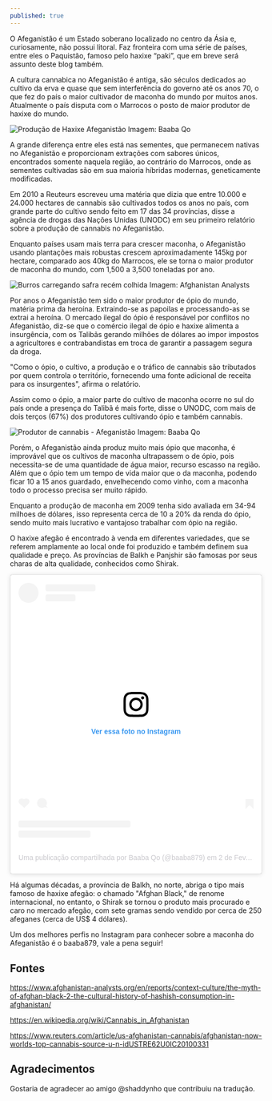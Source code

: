 ```yaml
---
published: true
---
```

O Afeganistão é um Estado soberano localizado no centro da Ásia e, curiosamente, não possui litoral. Faz fronteira com uma série de países, entre eles o Paquistão, famoso pelo haxixe “paki”, que em breve será assunto deste blog também.

A cultura cannabica no Afeganistão é antiga, são séculos dedicados ao cultivo da erva e quase que sem interferência do governo até os anos 70, o que fez do país o maior cultivador de maconha do mundo por muitos anos. Atualmente o país disputa com o Marrocos o posto de maior produtor de haxixe do mundo.

<img src="https://i.imgur.com/I8lKyIF.jpg" alt="Produção de Haxixe Afeganistão">
Imagem: Baaba Qo

A grande diferença entre eles está nas sementes, que permanecem nativas no Afeganistão e proporcionam extrações com sabores únicos, encontrados somente naquela região, ao contrário do Marrocos, onde as sementes cultivadas são em sua maioria híbridas modernas, geneticamente modificadas.

Em 2010 a Reuteurs escreveu uma matéria que dizia que entre 10.000 e 24.000 hectares de cannabis são cultivados todos os anos no país, com grande parte do cultivo sendo feito em 17 das 34 províncias, disse a agência de drogas das Nações Unidas (UNODC) em seu primeiro relatório sobre a produção de cannabis no Afeganistão.

Enquanto países usam mais terra para crescer maconha, o Afeganistão usando plantações mais robustas crescem aproximadamente 145kg por hectare, comparado aos 40kg do Marrocos, ele se torna o maior produtor de maconha do mundo, com 1,500 a 3,500 toneladas por ano.

<img src="https://i.imgur.com/ipQXxAa.jpg" alt="Burros carregando safra recém colhida">
Imagem: Afghanistan Analysts

Por anos o Afeganistão tem sido o maior produtor de ópio do mundo, matéria prima da heroína. Extraindo-se as papoilas e processando-as se extrai a heroína. O mercado ilegal do ópio é responsável por conflitos no Afeganistão, diz-se que o comércio ilegal de ópio e haxixe alimenta a insurgência, com os Talibãs gerando milhões de dólares ao impor impostos a agricultores e contrabandistas em troca de garantir a passagem segura da droga.

"Como o ópio, o cultivo, a produção e o tráfico de cannabis são tributados por quem controla o território, fornecendo uma fonte adicional de receita para os insurgentes", afirma o relatório.

Assim como o ópio, a maior parte do cultivo de maconha ocorre no sul do país onde a presença do Talibã é mais forte, disse o UNODC, com mais de dois terços (67%) dos produtores cultivando ópio e também cannabis.

<img src="https://i.imgur.com/ipQXxAa.jpg" alt="Produtor de cannabis - Afeganistão">
Imagem: Baaba Qo

Porém, o Afeganistão ainda produz muito mais ópio que maconha, é improvável que os cultivos de maconha ultrapassem o de ópio, pois necessita-se de uma quantidade de água maior, recurso escasso na região. Além que o ópio tem um tempo de vida maior que o da maconha, podendo ficar 10 a 15 anos guardado, envelhecendo como vinho, com a maconha todo o processo precisa ser muito rápido.

Enquanto a produção de maconha em 2009 tenha sido avaliada em 34-94 milhoes de dólares, isso representa cerca de 10 a 20% da renda do ópio, sendo muito mais lucrativo e vantajoso trabalhar com ópio na região.

O haxixe afegão é encontrado à venda em diferentes variedades, que se referem amplamente ao local onde foi produzido e também definem sua qualidade e preço. As províncias de Balkh e Panjshir são famosas por seus charas de alta qualidade, conhecidos como Shirak. 

<blockquote class="instagram-media" data-instgrm-permalink="https://www.instagram.com/p/B8GHS4aBtyT/?utm_source=ig_embed&amp;utm_campaign=loading" data-instgrm-version="12" style=" background:#FFF; border:0; border-radius:3px; box-shadow:0 0 1px 0 rgba(0,0,0,0.5),0 1px 10px 0 rgba(0,0,0,0.15); margin: 1px; max-width:540px; min-width:326px; padding:0; width:99.375%; width:-webkit-calc(100% - 2px); width:calc(100% - 2px);"><div style="padding:16px;"> <a href="https://www.instagram.com/p/B8GHS4aBtyT/?utm_source=ig_embed&amp;utm_campaign=loading" style=" background:#FFFFFF; line-height:0; padding:0 0; text-align:center; text-decoration:none; width:100%;" target="_blank"> <div style=" display: flex; flex-direction: row; align-items: center;"> <div style="background-color: #F4F4F4; border-radius: 50%; flex-grow: 0; height: 40px; margin-right: 14px; width: 40px;"></div> <div style="display: flex; flex-direction: column; flex-grow: 1; justify-content: center;"> <div style=" background-color: #F4F4F4; border-radius: 4px; flex-grow: 0; height: 14px; margin-bottom: 6px; width: 100px;"></div> <div style=" background-color: #F4F4F4; border-radius: 4px; flex-grow: 0; height: 14px; width: 60px;"></div></div></div><div style="padding: 19% 0;"></div> <div style="display:block; height:50px; margin:0 auto 12px; width:50px;"><svg width="50px" height="50px" viewBox="0 0 60 60" version="1.1" xmlns="https://www.w3.org/2000/svg" xmlns:xlink="https://www.w3.org/1999/xlink"><g stroke="none" stroke-width="1" fill="none" fill-rule="evenodd"><g transform="translate(-511.000000, -20.000000)" fill="#000000"><g><path d="M556.869,30.41 C554.814,30.41 553.148,32.076 553.148,34.131 C553.148,36.186 554.814,37.852 556.869,37.852 C558.924,37.852 560.59,36.186 560.59,34.131 C560.59,32.076 558.924,30.41 556.869,30.41 M541,60.657 C535.114,60.657 530.342,55.887 530.342,50 C530.342,44.114 535.114,39.342 541,39.342 C546.887,39.342 551.658,44.114 551.658,50 C551.658,55.887 546.887,60.657 541,60.657 M541,33.886 C532.1,33.886 524.886,41.1 524.886,50 C524.886,58.899 532.1,66.113 541,66.113 C549.9,66.113 557.115,58.899 557.115,50 C557.115,41.1 549.9,33.886 541,33.886 M565.378,62.101 C565.244,65.022 564.756,66.606 564.346,67.663 C563.803,69.06 563.154,70.057 562.106,71.106 C561.058,72.155 560.06,72.803 558.662,73.347 C557.607,73.757 556.021,74.244 553.102,74.378 C549.944,74.521 548.997,74.552 541,74.552 C533.003,74.552 532.056,74.521 528.898,74.378 C525.979,74.244 524.393,73.757 523.338,73.347 C521.94,72.803 520.942,72.155 519.894,71.106 C518.846,70.057 518.197,69.06 517.654,67.663 C517.244,66.606 516.755,65.022 516.623,62.101 C516.479,58.943 516.448,57.996 516.448,50 C516.448,42.003 516.479,41.056 516.623,37.899 C516.755,34.978 517.244,33.391 517.654,32.338 C518.197,30.938 518.846,29.942 519.894,28.894 C520.942,27.846 521.94,27.196 523.338,26.654 C524.393,26.244 525.979,25.756 528.898,25.623 C532.057,25.479 533.004,25.448 541,25.448 C548.997,25.448 549.943,25.479 553.102,25.623 C556.021,25.756 557.607,26.244 558.662,26.654 C560.06,27.196 561.058,27.846 562.106,28.894 C563.154,29.942 563.803,30.938 564.346,32.338 C564.756,33.391 565.244,34.978 565.378,37.899 C565.522,41.056 565.552,42.003 565.552,50 C565.552,57.996 565.522,58.943 565.378,62.101 M570.82,37.631 C570.674,34.438 570.167,32.258 569.425,30.349 C568.659,28.377 567.633,26.702 565.965,25.035 C564.297,23.368 562.623,22.342 560.652,21.575 C558.743,20.834 556.562,20.326 553.369,20.18 C550.169,20.033 549.148,20 541,20 C532.853,20 531.831,20.033 528.631,20.18 C525.438,20.326 523.257,20.834 521.349,21.575 C519.376,22.342 517.703,23.368 516.035,25.035 C514.368,26.702 513.342,28.377 512.574,30.349 C511.834,32.258 511.326,34.438 511.181,37.631 C511.035,40.831 511,41.851 511,50 C511,58.147 511.035,59.17 511.181,62.369 C511.326,65.562 511.834,67.743 512.574,69.651 C513.342,71.625 514.368,73.296 516.035,74.965 C517.703,76.634 519.376,77.658 521.349,78.425 C523.257,79.167 525.438,79.673 528.631,79.82 C531.831,79.965 532.853,80.001 541,80.001 C549.148,80.001 550.169,79.965 553.369,79.82 C556.562,79.673 558.743,79.167 560.652,78.425 C562.623,77.658 564.297,76.634 565.965,74.965 C567.633,73.296 568.659,71.625 569.425,69.651 C570.167,67.743 570.674,65.562 570.82,62.369 C570.966,59.17 571,58.147 571,50 C571,41.851 570.966,40.831 570.82,37.631"></path></g></g></g></svg></div><div style="padding-top: 8px;"> <div style=" color:#3897f0; font-family:Arial,sans-serif; font-size:14px; font-style:normal; font-weight:550; line-height:18px;"> Ver essa foto no Instagram</div></div><div style="padding: 12.5% 0;"></div> <div style="display: flex; flex-direction: row; margin-bottom: 14px; align-items: center;"><div> <div style="background-color: #F4F4F4; border-radius: 50%; height: 12.5px; width: 12.5px; transform: translateX(0px) translateY(7px);"></div> <div style="background-color: #F4F4F4; height: 12.5px; transform: rotate(-45deg) translateX(3px) translateY(1px); width: 12.5px; flex-grow: 0; margin-right: 14px; margin-left: 2px;"></div> <div style="background-color: #F4F4F4; border-radius: 50%; height: 12.5px; width: 12.5px; transform: translateX(9px) translateY(-18px);"></div></div><div style="margin-left: 8px;"> <div style=" background-color: #F4F4F4; border-radius: 50%; flex-grow: 0; height: 20px; width: 20px;"></div> <div style=" width: 0; height: 0; border-top: 2px solid transparent; border-left: 6px solid #f4f4f4; border-bottom: 2px solid transparent; transform: translateX(16px) translateY(-4px) rotate(30deg)"></div></div><div style="margin-left: auto;"> <div style=" width: 0px; border-top: 8px solid #F4F4F4; border-right: 8px solid transparent; transform: translateY(16px);"></div> <div style=" background-color: #F4F4F4; flex-grow: 0; height: 12px; width: 16px; transform: translateY(-4px);"></div> <div style=" width: 0; height: 0; border-top: 8px solid #F4F4F4; border-left: 8px solid transparent; transform: translateY(-4px) translateX(8px);"></div></div></div> <div style="display: flex; flex-direction: column; flex-grow: 1; justify-content: center; margin-bottom: 24px;"> <div style=" background-color: #F4F4F4; border-radius: 4px; flex-grow: 0; height: 14px; margin-bottom: 6px; width: 224px;"></div> <div style=" background-color: #F4F4F4; border-radius: 4px; flex-grow: 0; height: 14px; width: 144px;"></div></div></a><p style=" color:#c9c8cd; font-family:Arial,sans-serif; font-size:14px; line-height:17px; margin-bottom:0; margin-top:8px; overflow:hidden; padding:8px 0 7px; text-align:center; text-overflow:ellipsis; white-space:nowrap;"><a href="https://www.instagram.com/p/B8GHS4aBtyT/?utm_source=ig_embed&amp;utm_campaign=loading" style=" color:#c9c8cd; font-family:Arial,sans-serif; font-size:14px; font-style:normal; font-weight:normal; line-height:17px; text-decoration:none;" target="_blank">Uma publicação compartilhada por Baaba Qo (@baaba879)</a> em <time style=" font-family:Arial,sans-serif; font-size:14px; line-height:17px;" datetime="2020-02-03T07:02:37+00:00">2 de Fev, 2020 às 11:02 PST</time></p></div></blockquote> <script async src="//www.instagram.com/embed.js"></script>

Há algumas décadas, a província de Balkh, no norte, abriga o tipo mais famoso de haxixe afegão: o chamado "Afghan Black," de renome internacional, no entanto, o Shirak se tornou o produto mais procurado e caro no mercado afegão, com sete gramas sendo vendido por cerca de 250 afeganes (cerca de US$ 4 dólares).

Um dos melhores perfis no Instagram para conhecer sobre a maconha do Afeganistão é o baaba879, vale a pena seguir!

## Fontes

https://www.afghanistan-analysts.org/en/reports/context-culture/the-myth-of-afghan-black-2-the-cultural-history-of-hashish-consumption-in-afghanistan/

https://en.wikipedia.org/wiki/Cannabis_in_Afghanistan

https://www.reuters.com/article/us-afghanistan-cannabis/afghanistan-now-worlds-top-cannabis-source-u-n-idUSTRE62U0IC20100331

## Agradecimentos

Gostaria de agradecer ao amigo @shaddynho que contribuiu na tradução.
